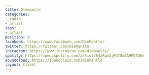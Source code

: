 ```yaml
---
title: Diemantle
categories:
- radio
- artist
tags:
- artist
position: 9
facebook: https://www.facebook.com/DieMantle/
twitter: https://twitter.com/DieMantle
instagram: https://www.instagram.com/diemantle/
spotify: https://open.spotify.com/artist/64aRqnAjPU78mAA9MQZU0n
soundcloud: https://soundcloud.com/diemantle
layout: client
---
```


